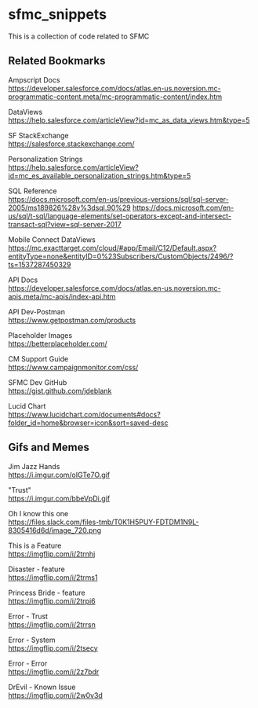 # sfmc_snippets
This is a collection of code related to SFMC


Related Bookmarks
-----------------------

Ampscript Docs<br />
https://developer.salesforce.com/docs/atlas.en-us.noversion.mc-programmatic-content.meta/mc-programmatic-content/index.htm

DataViews<br />
https://help.salesforce.com/articleView?id=mc_as_data_views.htm&type=5

SF StackExchange<br />
https://salesforce.stackexchange.com/

Personalization Strings<br />
https://help.salesforce.com/articleView?id=mc_es_available_personalization_strings.htm&type=5

SQL Reference<br />
https://docs.microsoft.com/en-us/previous-versions/sql/sql-server-2005/ms189826%28v%3dsql.90%29
https://docs.microsoft.com/en-us/sql/t-sql/language-elements/set-operators-except-and-intersect-transact-sql?view=sql-server-2017

Mobile Connect DataViews<br />
https://mc.exacttarget.com/cloud/#app/Email/C12/Default.aspx?entityType=none&entityID=0%23Subscribers/CustomObjects/2496/?ts=1537287450329

API Docs<br />
https://developer.salesforce.com/docs/atlas.en-us.noversion.mc-apis.meta/mc-apis/index-api.htm

API Dev-Postman<br />
https://www.getpostman.com/products

Placeholder Images<br />
https://betterplaceholder.com/

CM Support Guide<br />
https://www.campaignmonitor.com/css/

SFMC Dev GitHub<br />
https://gist.github.com/jdeblank

Lucid Chart<br />
https://www.lucidchart.com/documents#docs?folder_id=home&browser=icon&sort=saved-desc



Gifs and Memes
-------------------------
Jim Jazz Hands<br />
https://i.imgur.com/oIGTe7O.gif

"Trust"<br />
https://i.imgur.com/bbeVpDi.gif

Oh I know this one<br />
https://files.slack.com/files-tmb/T0K1H5PUY-FDTDM1N9L-8305416d6d/image_720.png

This is a Feature<br />
https://imgflip.com/i/2trnhj

Disaster - feature<br />
https://imgflip.com/i/2trms1

Princess Bride - feature<br />
https://imgflip.com/i/2trpi6

Error - Trust<br />
https://imgflip.com/i/2trrsn

Error - System<br />
https://imgflip.com/i/2tsecy

Error - Error<br />
https://imgflip.com/i/2z7bdr

DrEvil - Known Issue<br />
https://imgflip.com/i/2w0v3d